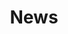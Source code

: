 ---
title: News
description: Akio blog features productivity, tips, inspiration and strategies for massive profits. Find out how to set up a successful blog or how to make yours even better!
---